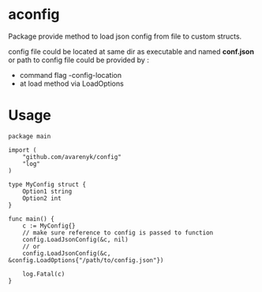 # aconfig

Package provide method to load json config from file to custom structs.

config file could be located at same dir as executable and named **conf.json**
or path to config file could be provided by :
- command flag -config-location
- at load method via LoadOptions

# Usage

```
package main

import (
	"github.com/avarenyk/config"
	"log"
)

type MyConfig struct {
	Option1 string
	Option2 int
}

func main() {
	c := MyConfig{}
	// make sure reference to config is passed to function
	config.LoadJsonConfig(&c, nil)
	// or
	config.LoadJsonConfig(&c, &config.LoadOptions{"/path/to/config.json"})

	log.Fatal(c)
}

```